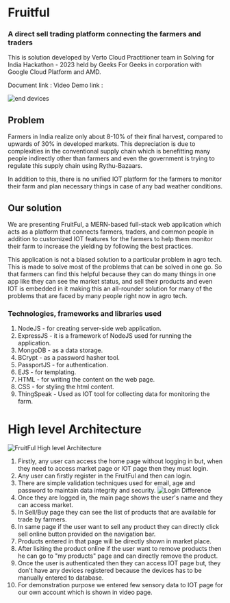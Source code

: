 # Fruitful 
### A direct sell trading platform connecting the farmers and traders
This is solution developed by Verto Cloud Practitioner team in Solving for India Hackathon - 2023 held by Geeks For Geeks in corporation with Google 
Cloud Platform and AMD.

Document link :
Video Demo link : 

![end devices](https://user-images.githubusercontent.com/94420508/229655286-cca22d3c-75dd-469d-a581-bbed0687e9c7.jpg)

## Problem
Farmers in India realize only about 8-10% of their final harvest, compared to upwards of 30% in developed markets. This depreciation is due to complexities in the 
conventional supply chain which is benefitting many people indirectly other than farmers and even the government is trying to regulate this supply chain 
using Rythu-Bazaars. 

In addition to this, there is no unified IOT platform for the farmers to monitor their farm and plan necessary things in case of any bad weather conditions. 

## Our solution

We are presenting FruitFul, a MERN-based full-stack web application which acts as a platform that connects farmers, traders, and common people in addition to 
customized IOT features for the farmers to help them monitor their farm to increase the yielding by following the best practices.

This application is not a biased solution to a particular problem in agro tech. This is made to solve most of the problems that can be solved in one go. So that 
farmers can find this helpful because they can do many things in one app like they can see the market status, and sell their products and even IOT is embedded 
in it making this an all-rounder solution for many of the problems that are faced by many people right now in agro tech.

### Technologies, frameworks and libraries used
1. NodeJS - for creating server-side web application.
2. ExpressJS - it is a framework of NodeJS used for running the application.
3. MongoDB - as a data storage.
4. BCrypt - as a password hasher tool.
5. PassportJS - for authentication.
6. EJS - for templating.
7. HTML - for writing the content on the web page.
8. CSS - for styling the html content.
9. ThingSpeak - Used as IOT tool for collecting data for monitoring the farm.


# High level Architecture

![FruitFul High level Architecture](https://user-images.githubusercontent.com/94420508/229657895-0a7a6111-f802-4668-9a53-e20b041eaf94.jpeg)

1. Firstly, any user can access the home page without logging in but, when they need to access market page or IOT page then they must login.
2. Any user can firstly register in the FruitFul and then can login.
3. There are simple validation techniques used for email, age and password to maintain data integrity and security. ![Login Difference](https://user-images.githubusercontent.com/94420508/229661705-51506c3e-c829-4ca7-a55b-c41ca506ebbf.jpeg)
4. Once they are logged in, the main page shows the user's name and they can access market. 
5. In Sell/Buy page they can see the list of products that are available for trade by farmers.
6. In same page if the user want to sell any product they can directly click sell online button provided on the navigation bar.
7. Products entered in that page will be directly shown in market place.
8. After lisiting the product online if the user want to remove products then he can go to "my products" page and can directly remove the product.
9. Once the user is authenticated then they can access IOT page but, they don't have any devices registered because the devices has to be manually entered to database.
10. For demonstration purpose we entered few sensory data to IOT page for our own account which is shown in video page.

